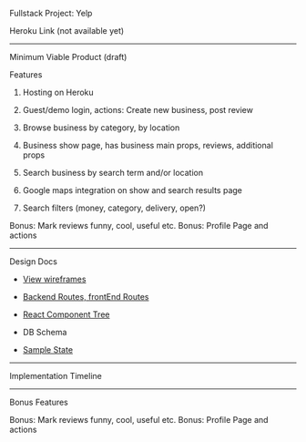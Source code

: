 Fullstack Project: Yelp

Heroku Link (not available yet)

---------------------------
Minimum Viable Product (draft)

Features 

1. Hosting on Heroku
 
2. Guest/demo login, actions: Create new business, post review

3. Browse business by category, by location

4. Business show page, has business main props, reviews, additional props

5. Search business by search term and/or location

6. Google maps integration on show and search results page

7. Search filters (money, category, delivery, open?)

Bonus: Mark reviews funny, cool, useful etc.
Bonus: Profile Page and actions


---------------------------
Design Docs

- [View wireframes](https://github.com/heinhtetPS/Fullstack-Main/tree/master/Project%20Docs/Design%20Docs/Wireframes)

- [Backend Routes, frontEnd Routes](https://github.com/heinhtetPS/Fullstack-Docs/blob/master/Design%20Docs/Routes%20sample%20draft.pdf)

- [React Component Tree](https://github.com/heinhtetPS/Fullstack-Docs/blob/master/Design%20Docs/REACT%20component%20tree%20draft.pdf)

- DB Schema

- [Sample State](https://github.com/heinhtetPS/Fullstack-Docs/blob/master/Design%20Docs/Fullstack%20State%20shape%20draft.pdf)

--------------------------
Implementation Timeline 



-------------------------
Bonus Features

Bonus: Mark reviews funny, cool, useful etc.
Bonus: Profile Page and actions
